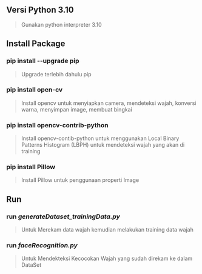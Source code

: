 ## Versi Python 3.10
> Gunakan python interpreter 3.10
## Install Package
### pip install --upgrade pip
> Upgrade terlebih dahulu pip
### pip install open-cv
> Install opencv untuk menyiapkan camera, mendeteksi wajah, konversi warna, menyimpan image, membuat bingkai
### pip install opencv-contrib-python
> Install opencv-contib-python untuk menggunakan Local Binary Patterns Histogram (LBPH) untuk mendeteksi wajah yang akan di training
### pip install Pillow
> Install Pillow untuk penggunaan properti Image
## Run
### run ***generateDataset_trainingData.py***
> Untuk Merekam data wajah kemudian melakukan training data wajah
### run ***faceRecognition.py***
> Untuk Mendekteksi Kecocokan Wajah yang sudah direkam ke dalam DataSet
